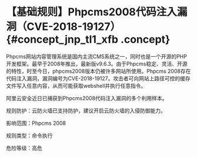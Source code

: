 # 【基础规则】Phpcms2008代码注入漏洞（CVE-2018-19127） {#concept_jnp_tl1_xfb .concept}

Phpcms网站内容管理系统是国内主流CMS系统之一，同时也是一个开源的PHP开发框架。最早于2008年推出，最新版v9.6.3。由于Phpcms稳定、灵活、开源的特性，时至今日，phpcms2008版本仍被许多网站所使用。Phpcms 2008存在代码注入漏洞，漏洞编号为CVE-2018-19127。攻击者可向网站上路径可控的缓存文件写入任意内容，从而可能获取webshell并执行任意指令。

阿里云安全近日已捕获到Phpcms2008代码注入漏洞的多个利用样本。

规则防护：云防火墙已支持防护，建议开启云防火墙的入侵防御能力。

影响范围：Phpcms 2008

规则类型：命令执行

危险等级：高危

